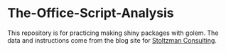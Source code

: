# The-Office-Script-Analysis

This repository is for practicing making shiny packages with golem.  The data and instructions come from the blog site for [Stoltzman Consulting](https://www.stoltzmanconsulting.com/blog).

